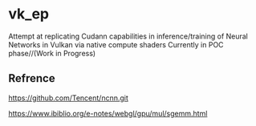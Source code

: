 # vk_ep
Attempt at replicating Cudann capabilities in inference/training of Neural Networks in Vulkan via native compute shaders
Currently in POC phase//(Work in Progress)

## Refrence
https://github.com/Tencent/ncnn.git

https://www.ibiblio.org/e-notes/webgl/gpu/mul/sgemm.html
